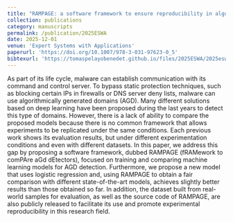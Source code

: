 ```yaml
---
title: "RAMPAGE: a software framework to ensure reproducibility in algorithmically generated domains detection"
collection: publications
category: manuscripts
permalink: /publication/2025ESWA
date: 2025-12-01
venue: 'Expert Systems with Applications'
paperurl: 'https://doi.org/10.1007/978-3-031-97623-0_5'
bibtexurl: 'https://tomaspelayobenedet.github.io/files/2025ESWA/2025eswa.bib'
---
```

As part of its life cycle, malware can establish communication with its command and control server. To bypass static protection techniques, such as blocking certain IPs in firewalls or DNS server deny lists, malware can use algorithmically generated domains (AGD). Many different solutions based on deep learning have been proposed during the last years to detect this type of domains. However, there is a lack of ability to compare the proposed models because there is no common framework that allows experiments to be replicated under the same conditions. Each previous work shows its evaluation results, but under different experimentation conditions and even with different datasets. In this paper, we address this gap by proposing a software framework, dubbed RAMPAGE (fRAMework to comPAre aGd dEtectors), focused on training and comparing machine learning models for AGD detection. Furthermore, we propose a new model that uses logistic regression and, using RAMPAGE to obtain a fair comparison with different state-of-the-art models, achieves slightly better results than those obtained so far. In addition, the dataset built from real-world samples for evaluation, as well as the source code of RAMPAGE, are also publicly released to facilitate its use and promote experimental reproducibility in this research field.
